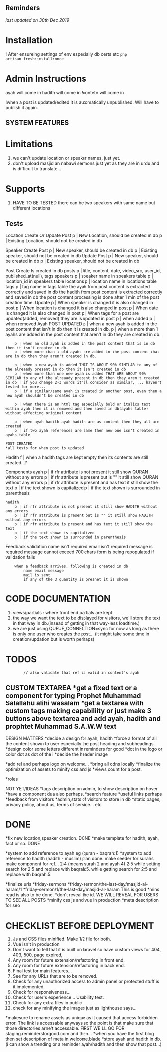 ## Reminders
<i>last updated on 30th Dec 2019</i>

# Installation
! After ensureing settings of env especially db certs etc
<code>php artisan fresh:install:once</code>


# Admin Instructions

ayah will come in <ayah rfr=""></ayah>
hadith will come in <hadith rfr=""></hadith>
!contetn will come in <p></p> 
!when a post is updated/edited it is automatically unpublished. Will have to publish it again.

## SYSTEM FEATURES

# Limitations
1. we can't update location or speaker names, just yet.
2. don't upload masjid an nabawi sermons just yet as they are in urdu and is difficult to translate...

# Supports
1. HAVE TO BE TESTED there can be two speakers with same name but different locations 

## Tests

Location
	Create Or Update Post
		p | New Location, should be created in db 
		p | Existing Location, should not be created in db

Speaker
	Create Post
		p | New speaker, should be created in db 
		p | Existing speaker, should not be created in db
	Update Post
		p | New speaker, should be created in db 
		p | Existing speaker, should not be created in db

Post
	Create
		Is created in db
			posts
				p |	title, content, date, video_src, user_id, published_at(null),  tags
			speakers
				p |	speaker name in speakers table
				p |	location_id in speakers table
			locations
				p |	location name in locations table
			tags
				p |	tag name in tags table
			the ayah from post content is extracted correctly and saved in db
			the hadith from post content is extracted correctly and saved in db
			the post content processing is done after 1 min of the post creation time.
	Update
		p | When speaker is changed it is also changed in post
		p | When location is changed it is also changed in post
		p | When date is changed it is also changed in post
		p | When tags for a post are updated(added, removed) they are is updated in post
				p | when added
				p | when removed
Ayah
	POST UPDATED
		p | when a new ayah is added in the post content that isn't in db then it is created in db.
		p | when a more than 1 ayahs are added in the post content that aren't in db they are created in db.

		p | when an old ayah is added in the post content that is in db then it isn't created in db.
		p | when more than 1 old ayahs are added in the post content that are in db then they aren't created in db.

		p | when a new ayah is added THAT IS ABOUT 90% SIMILAR to any of the alreaady present in db then it isn't created in db
		p | when more than one new ayah is added THAT ARE ABOUT 90% SIMILAR to any of the alreaady present in db then they aren't created in db | if you change 2-3 words it'll consider as similar, ... haven't tested for more...
		p | if a similar/same ayah is created in another post, even then a new ayah shouldn't be created in db

		p | when there is an html tag especially bold or italics text within ayah then it is removed and then saved in db(ayahs table) without affecting original content

		p | when ayah hadith ayah hadith are as content then they all are created
		p | if two ayah references are same then new one isn't created in ayahs table

	POST CREATED
	*all tests for when post is updated

Hadith
	f | when a hadith tags are kept empty then its contents are still created...?

Components
	ayah
		p | if rfr attribute is not present it still show QURAN without any errors
		p | if rfr attribute is present but is "" it still show QURAN without any errors
		p | if rfr attribute is present and has text it still show the text
		p | if the text shown is capitalized
		p | if the text shown is surrounded in parenthesis

	hadith
		p | if rfr attribute is not present it still show HADITH without any errors
		p | if rfr attribute is present but is "" it still show HADITH without any errors
		p | if rfr attribute is present and has text it still show the text
		p | if the text shown is capitalized
		p | if the text shown is surrounded in parenthesis

Feedback
	validation
		name isn't required
		email isn't required
		message is required
		message cannot exceed 700 chars
		form is being repopulated if validation fails

		when a feedback arrives, following is created in db 
			name email message
			mail is sent 
			if any of the 3 quantity is presnet it is shown

# CODE DOCUMENTATION
1. views/partials : where front end partials are kept
2. the way we want the text to be displayed for visitors, we'll store the text in that way in db.(insead of getting in that way-less loadtime.)
3. we are just using QUEUE_CONNECTION=sync for now as long as there is only one user who creates the post... (it might take some time in creation/updation but is worth perhaps)

# TODOS
            // also validate that ref is valid in content's ayah 
CUSTOM TEXTAREA
*get a fixed text or a component for typing Prophet Muhammad Salallahu alihi wasalam
*get a textarea with custom tags making capabiliity or just make 3 buttons above textarea and add ayah, hadith and prophtet Muhammad S.A.W.W text
-
DESIGN MATTERS
*decide a design for ayah, hadith
*force a format of all the content shown to user especially the post heading and subheadings. 
*design color some letters different in reminders for good *dot in the logo or color dot as dot of the i
*decide the header image

*add rel and perhaps logo on welcome...
*bring all cdns locally
*finalize the optimization of assets to minify css and js
*views count for a post.

*roles


NOT YET/IDEAS
*tags description on admin, to show description on hover
*have a component dua also perhaps.
*search feature
*useful links perhaps
*feedback from visitors
*admin,stats of visitors to store in db
*static pages, privacy policy, about us, terms of service... etc


# DONE
*fix new location,speaker creation. DONE
*make template for hadith, ayah, fact or so. DONE

*system to add reference to ayah eg (quran - baqrah:1)
*system to add reference to hadith (hadith - muslim)
plan
	done. make seeder for surahs
	make component for ref... 2:4 (means surah 2 and ayah 4)
	2:5 
		while setting
			search for 2:5 and replace with baqrah:5.
		while getting
			search for 2:5 and replace with baqrah:5.

*finalize urls
	*friday-sermons
	*friday-sermon/the-last-day/masjid-al-haram/1
	*friday-sermon/1/the-last-day/masjid-al-haram This is good
*mins read is also to be done.
*don't reveal the id. WE WILL REVEAL FOR USERS TO SEE ALL POSTS
*minify css js and vue in production
*meta description for seo


# CHECKLIST BEFORE DEPLOYMENT

1. Js and CSS files minified.
Make 1/2 file for both.
2. Vue isn't in production
3. Don't want to tell that it is built on laravel so have custom views for 404, 403, 500, page expired,
4. Any room for future extension/refactoring in front end.
5. Any room for future extension/refactoring in back end.
6. Final test for main features...
7. See for any URLs that are to be removed.
8. Check for any unauthorized access to admin panel or protected stuff is it implemented.
9. Check for responsiveness...
10. Check for user's experience... Usability test.
11. Check for any extra files in public
12. check for any minifying the images just as lighthouse says...

*makesure to rename assets as unique as it caused that access forbidden error. The link is accessable anyways so the point is that make sure that those directories arne't accessable. FIRST WE'LL GO FOR staging.remindersforgood.com and then...
*when you have the first blog then set description of meta in welcome.blade
*store ayah and hadith in db.(i can show a trending or a reminder ayah/hadith and then show that post...)

